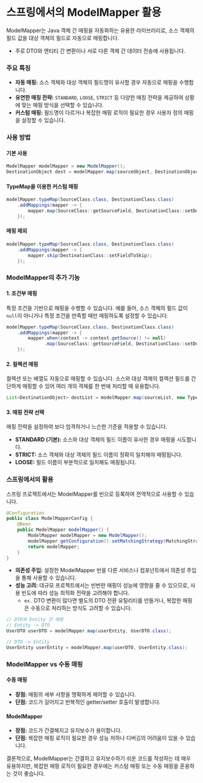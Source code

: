 # 스프링에서의 ModelMapper 활용

ModelMapper는 Java 객체 간 매핑을 자동화하는 유용한 라이브러리로, 소스 객체의 필드 값을 대상 객체의 필드로 자동으로 매핑합니다.

- 주로 DTO와 엔티티 간 변환이나 서로 다른 객체 간 데이터 전송에 사용됩니다.

### 주요 특징

- **자동 매핑:** 소스 객체와 대상 객체의 필드명이 유사할 경우 자동으로 매핑을 수행합니다.
- **유연한 매칭 전략:** `STANDARD`, `LOOSE`, `STRICT` 등 다양한 매칭 전략을 제공하여 상황에 맞는 매핑 방식을 선택할 수 있습니다.
- **커스텀 매핑:** 필드명이 다르거나 복잡한 매핑 로직이 필요한 경우 사용자 정의 매핑을 설정할 수 있습니다.

### 사용 방법

#### 기본 사용

```java
ModelMapper modelMapper = new ModelMapper();
DestinationObject dest = modelMapper.map(sourceObject, DestinationObject.class);
```

#### TypeMap을 이용한 커스텀 매핑

```java
modelMapper.typeMap(SourceClass.class, DestinationClass.class)
    .addMappings(mapper -> {
        mapper.map(SourceClass::getSourceField, DestinationClass::setDestField);
    });
```

#### 매핑 제외

```java
modelMapper.typeMap(SourceClass.class, DestinationClass.class)
    .addMappings(mapper -> {
        mapper.skip(DestinationClass::setFieldToSkip);
    });
```

### ModelMapper의 추가 기능

#### 1. 조건부 매핑

특정 조건을 기반으로 매핑을 수행할 수 있습니다.
예를 들어, 소스 객체의 필드 값이 `null`이 아니거나 특정 조건을 만족할 때만 매핑하도록 설정할 수 있습니다.

```java
modelMapper.typeMap(SourceClass.class, DestinationClass.class)
    .addMappings(mapper -> {
        mapper.when(context -> context.getSource() != null)
              .map(SourceClass::getSourceField, DestinationClass::setDestField);
    });
```

#### 2. 컬렉션 매핑

컬렉션 또는 배열도 자동으로 매핑할 수 있습니다.
소스와 대상 객체의 컬렉션 필드를 간단하게 매핑할 수 있어 여러 개의 객체를 한 번에 처리할 때 유용합니다.

```java
List<DestinationObject> destList = modelMapper.map(sourceList, new TypeToken<List<DestinationObject>>(){}.getType());
```

#### 3. 매핑 전략 선택

매핑 전략을 설정하여 보다 엄격하거나 느슨한 기준을 적용할 수 있습니다.

- **STANDARD (기본):** 소스와 대상 객체의 필드 이름이 유사한 경우 매핑을 시도합니다.
- **STRICT:** 소스 객체와 대상 객체의 필드 이름이 정확히 일치해야 매핑됩니다.
- **LOOSE:** 필드 이름이 부분적으로 일치해도 매핑됩니다.

### 스프링에서의 활용

스프링 프로젝트에서는 ModelMapper를 빈으로 등록하여 전역적으로 사용할 수 있습니다.

```java
@Configuration
public class ModelMapperConfig {
    @Bean
    public ModelMapper modelMapper() {
        ModelMapper modelMapper = new ModelMapper();
        modelMapper.getConfiguration().setMatchingStrategy(MatchingStrategies.STRICT);
        return modelMapper;
    }
}
```

- **의존성 주입:** 설정한 ModelMapper 빈을 다른 서비스나 컴포넌트에서 의존성 주입을 통해 사용할 수 있습니다.
- **성능 고려:** 대규모 프로젝트에서는 빈번한 매핑이 성능에 영향을 줄 수 있으므로, 사용 빈도에 따라 성능 최적화 전략을 고려해야 합니다.
  - `ex.` DTO 변환이 많다면 별도의 DTO 전환 유틸리티를 만들거나, 복잡한 매핑은 수동으로 처리하는 방식도 고려할 수 있습니다.

```java
// DTO와 Entity 간 매핑
// Entity -> DTO
UserDTO userDTO = modelMapper.map(userEntity, UserDTO.class);

// DTO -> Entity
UserEntity userEntity = modelMapper.map(userDTO, UserEntity.class);
```

### ModelMapper vs 수동 매핑

#### 수동 매핑

- **장점:** 매핑의 세부 사항을 명확하게 제어할 수 있습니다.
- **단점:** 코드가 길어지고 반복적인 getter/setter 호출이 발생합니다.

#### ModelMapper

- **장점:** 코드가 간결해지고 유지보수가 용이합니다.
- **단점:** 복잡한 매핑 로직이 필요한 경우 성능 저하나 디버깅의 어려움이 있을 수 있습니다.

결론적으로, ModelMapper는 간결하고 유지보수하기 쉬운 코드를 작성하는 데 매우 유용하지만, 복잡한 매핑 로직이 필요한 경우에는 커스텀 매핑 또는 수동 매핑을 혼용하는 것이 좋습니다.
